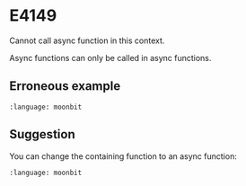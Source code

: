 # E4149

Cannot call async function in this context.

Async functions can only be called in async functions.

## Erroneous example

```{literalinclude} /sources/error_codes/E4149_error/top.mbt
:language: moonbit
```

## Suggestion

You can change the containing function to an async function:

```{literalinclude} /sources/error_codes/E4149_fixed/top.mbt
:language: moonbit
```
